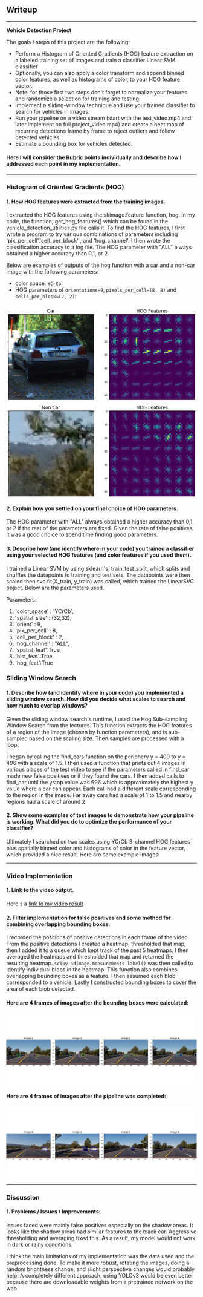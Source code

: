 ## Writeup

---

**Vehicle Detection Project**

The goals / steps of this project are the following:

* Perform a Histogram of Oriented Gradients (HOG) feature extraction on a labeled training set of images and train a classifier Linear SVM classifier
* Optionally, you can also apply a color transform and append binned color features, as well as histograms of color, to your HOG feature vector.
* Note: for those first two steps don't forget to normalize your features and randomize a selection for training and testing.
* Implement a sliding-window technique and use your trained classifier to search for vehicles in images.
* Run your pipeline on a video stream (start with the test_video.mp4 and later implement on full project_video.mp4) and create a heat map of recurring detections frame by frame to reject outliers and follow detected vehicles.
* Estimate a bounding box for vehicles detected.

[//]: # (Image References)
[image1]: ./examples/car_not_car.png
[image2]: ./examples/car-hog.jpg
[image3]: ./examples/non-car-hog.jpg
[image4]: ./examples/boundingboxes.jpg
[image5]: ./examples/pipeline-processed.jpg
[image6]: ./examples/bboxes_and_heat.png
[image7]: ./examples/labels_map.png
[image8]: ./examples/output_bboxes.png
[video1]: ./results.mp4

#### Here I will consider the [Rubric](https://review.udacity.com/#!/rubrics/513/view)  points individually and describe how I addressed each point in my implementation.  
---

### Histogram of Oriented Gradients (HOG)

#### 1. How HOG features were extracted from the training images.

I extracted the HOG features using the skimage.feature function, hog. In my code, the function, get_hog_features() which can be found in the vehicle_detection_utilities.py file calls it. To find the HOG features, I first wrote a program to try various combinations of parameters including 'pix_per_cell','cell_per_block' , and 'hog_channel'. I then wrote the classification accuracy to a log file. The HOG parameter with "ALL" always obtained a higher accuracy than 0,1, or 2.

Below are examples of outputs of the hog function with a car and a non-car image with the following parameters:

- color space: `YCrCb`  
- HOG parameters of `orientations=9`, `pixels_per_cell=(8, 8)` and `cells_per_block=(2, 2)`:

![alt text][image2]
![alt text][image3]

#### 2. Explain how you settled on your final choice of HOG parameters.

The HOG parameter with "ALL" always obtained a higher accuracy than 0,1, or 2 if the rest of the parameters are fixed. Given the rate of false positives, it was a good choice to spend time finding good parameters.

#### 3. Describe how (and identify where in your code) you trained a classifier using your selected HOG features (and color features if you used them).

I trained a Linear SVM by using sklearn's,  train_test_split, which splits and shuffles the datapoints to training and test sets. The datapoints were then scaled then svc.fit(X_train, y_train) was called, which trained the LinearSVC object. Below are the parameters used.   

Parameters:
1. 'color_space' : 'YCrCb',
2. 'spatial_size' : (32,32),
3. 'orient' : 9,
4. 'pix_per_cell' : 8,
5. 'cell_per_block' : 2,
6. 'hog_channel' : "ALL",
7. 'spatial_feat':True,
8. 'hist_feat':True,
9. 'hog_feat':True

### Sliding Window Search

#### 1. Describe how (and identify where in your code) you implemented a sliding window search.  How did you decide what scales to search and how much to overlap windows?

Given the sliding window search's runtime, I used the Hog Sub-sampling Window Search from the lectures. This function extracts the HOG features of a region of the image (chosen by function parameters), and is sub-sampled based on the scaling size. Then samples are processed with a loop.

I began by calling the find_cars function on the periphery y = 400 to y = 496 with a scale of 1.5. I then used a function that prints out 4 images in various places of the test video to see if the parameters called in find_car made new false positives or if they found the cars. I then added calls to find_car until the ystop value was 696 which is approximately the highest y value where a car can appear. Each call had a different scale corresponding to the region in the image. Far away cars had a scale of 1 to 1.5 and nearby regions had a scale of around 2.

#### 2. Show some examples of test images to demonstrate how your pipeline is working.  What did you do to optimize the performance of your classifier?

Ultimately I searched on two scales using YCrCb 3-channel HOG features plus spatially binned color and histograms of color in the feature vector, which provided a nice result.  Here are some example images:

---

### Video Implementation

#### 1. Link to the video output.  
Here's a [link to my video result](./result.mp4)

#### 2. Filter implementation for false positives and some method for combining overlapping bounding boxes.

I recorded the positions of positive detections in each frame of the video.  From the positive detections I created a heatmap, thresholded that map, then I added it to a queue which kept track of the past 5 heatmaps. I then averaged the heatmaps and thresholded that map and returned the resulting heatmap.   `scipy.ndimage.measurements.label()` was then called to identify individual blobs in the heatmap. This function also combines overlapping bounding boxes as a feature.  I then assumed each blob corresponded to a vehicle.  Lastly I constructed bounding boxes to cover the area of each blob detected.  


#### Here are 4 frames of images after the bounding boxes were calculated:
![alt text][image4]
#### Here are 4 frames of images after the pipeline was completed:
![alt text][image5]

---

### Discussion

#### 1. Problems / Issues / Improvements:

Issues faced were mainly false positives especially on the shadow areas. It looks like the shadow areas had similar features to the black car. Aggressive thresholding and averaging fixed this. As a result, my model would not work in dark or rainy conditions.

I think the main limitations of my implementation was the data used and the preprocessing done. To make it more robust, rotating the images, doing a random brightness change, and slight perspective changes would probably help. A completely different approach, using YOLOv3 would be even better because there are downloadable weights from a pretrained network on the web.  
